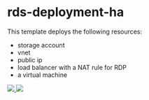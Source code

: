 # rds-deployment-ha

This template deploys the following resources:
<ul><li>storage account</li><li>vnet</li><li>public ip</li><li>load balancer with a NAT rule for RDP</li><li>a virtual machine</li></ul>

<a href="https://portal.azure.com/#create/Microsoft.Template/uri/https%3A%2F%2Fraw.githubusercontent.com%2Fviozcomau%2Frds-deployment-ha%2Fmaster%2Fazuredeploy.json" target="_blank">
    <img src="https://stvioz.blob.core.windows.net/azure-arm-deployment/images/deploytoazure.png"/>
</a>
<a href="http://armviz.io/#/?load=https%3A%2F%2Fraw.githubusercontent.com%2Fviozcomau%2Frds-deployment-ha%2Fmaster%2Fazuredeploy.json" target="_blank">
    <img src="https://stvioz.blob.core.windows.net/azure-arm-deployment/images/visualizebutton.png"/>
</a>
